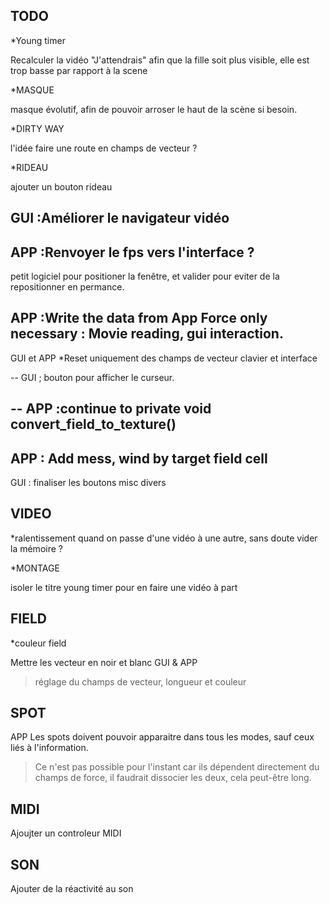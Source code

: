 TODO
--
*Young timer

Recalculer la vidéo "J'attendrais" afin que la fille soit plus visible, elle est trop basse par rapport à la scene

*MASQUE

masque évolutif, afin de pouvoir arroser le haut de la scène si besoin.

*DIRTY WAY

l'idée faire une route en champs de vecteur ?

*RIDEAU

ajouter un bouton rideau

GUI :Améliorer le navigateur vidéo
--
APP :Renvoyer le fps vers l'interface ?
--
petit logiciel pour positioner la fenêtre, et valider pour eviter de la repositionner en permance.

APP :Write the data from App Force only necessary : Movie reading, gui interaction.
--
GUI et APP
*Reset uniquement des champs de vecteur clavier et interface


--
GUI ; bouton pour afficher le curseur.

--
APP :continue to private void convert_field_to_texture()
--
APP : Add mess, wind by target field cell
--
GUI : finaliser les boutons misc divers



VIDEO
--
*ralentissement quand on passe d'une vidéo à une autre, sans doute vider la mémoire ?


*MONTAGE

isoler le titre young timer pour en faire une vidéo à part



FIELD
-- 
*couleur field

Mettre les vecteur en noir et blanc
GUI & APP
> réglage du champs de vecteur, longueur et couleur



SPOT
--
APP Les spots doivent pouvoir apparaitre dans tous les modes, sauf ceux liés à l'information.
> Ce n'est pas possible pour l'instant car ils dépendent directement du champs de force, il faudrait dissocier les deux, cela peut-être long.


MIDI
--
Ajoujter un controleur MIDI


SON
--
Ajouter de la réactivité au son

